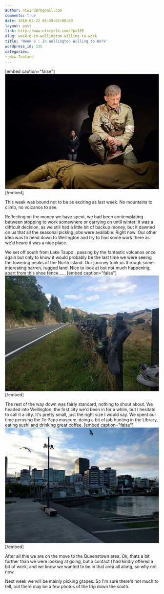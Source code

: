 ```yaml
---
author: ntwinder@gmail.com
comments: true
date: 2016-03-22 06:29:01+00:00
layout: post
link: http://www.nfxcycle.com/?p=335
slug: week-6-in-wellington-willing-to-work
title: 'Week 6 : In Wellington Willing to Work'
wordpress_id: 335
categories:
- New Zealand
---
```


[embed caption="false"]![Image](/assets/images/0.jpg)[/embed]

This week was bound not to be as exciting as last week. No mountains to climb, no volcanos to see.  

Reflecting on the money we have spent, we had been contemplating between stopping to work somewhere or carrying on until winter. It was a difficult decision, as we still had a little bit of backup money, but it dawned on us that all the seasonal picking jobs were available. Right now.  Our other idea was to head down to Wellington and try to find some work there as we'd heard it was a nice place. 

We set off south from Lake Taupo , passing by the fantastic volcanos once again but only to know it would probably be the last time we were seeing the towering peaks of the North Island. Our journey took us through some interesting barren, rugged land. Nice to look at but not much happening, apart from this shoe fence......
[embed caption="false"]![Image](/assets/images/1.jpg)[/embed]


The rest of the way down was fairly standard, nothing to shout about. We headed into Wellington, the first city we'd been in for a while, but I hesitate to call it a city. It's pretty small, just the right size I would say. We spent our time perusing the Te Papa museum, doing a bit of job hunting in the Library, eating sushi and drinking great coffee.
[embed caption="false"]![Image](/assets/images/2.jpg)[/embed]


After all this we are on the move to the Queenstown area. Ok, thats a bit further than we were looking at going, but a contact I had kindly offered a bit of work, and we know we wanted to be in that area all along, so why not now.

Next week we will be mainly picking grapes. So I'm sure there's not much to tell, but there may be a few photos of the trip down the south.
